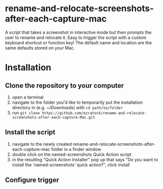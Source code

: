 # rename-and-relocate-screenshots-after-each-capture-mac
A script that takes a screenshot in interactive mode but then prompts the user to rename and relocate it.  Easy to trigger the script with a custom keyboard shortcut or function key!  The default name and location are the same defaults stored on your Mac.

# Installation
## Clone the repository to your computer
1) open a terminal
2) navigate to the folder you'd like to temporarily put the installation directory in (e.g. ~/Downloads) with ``cd path/to/folder``
3) run ``git clone https://github.com/ezratock/rename-and-relocate-screenshots-after-each-capture-Mac.git``
## Install the script
1) navigate to the newly created rename-and-relocate-screenshots-after-each-capture-mac folder in a finder window
2) double click on the named-screenshots Quick Action script
3) in the resulting "Quick Action Installer" pop up that says "Do you want to install the 'named-screenshots' quick action?", click install
## Configure trigger
